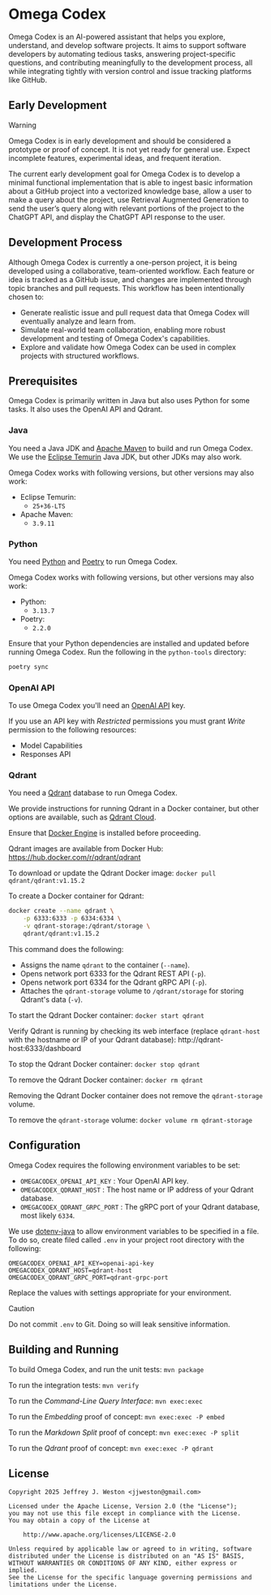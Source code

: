 # Omega Codex

Omega Codex is an AI-powered assistant that helps you explore, understand, and develop software projects.
It aims to support software developers by
automating tedious tasks,
answering project-specific questions, and
contributing meaningfully to the development process,
all while integrating tightly with version control and issue tracking platforms like GitHub.

## Early Development

> [!WARNING]
> Omega Codex is in early development and should be considered a prototype or proof of concept.
> It is not yet ready for general use.
> Expect incomplete features, experimental ideas, and frequent iteration.

The current early development goal for Omega Codex is to develop a minimal functional implementation
that is able to ingest basic information about a GitHub project into a vectorized knowledge base,
allow a user to make a query about the project,
use Retrieval Augmented Generation to send the user’s query
along with relevant portions of the project to the ChatGPT API,
and display the ChatGPT API response to the user.

## Development Process

Although Omega Codex is currently a one-person project,
it is being developed using a collaborative, team-oriented workflow.
Each feature or idea is tracked as a GitHub issue,
and changes are implemented through topic branches and pull requests.
This workflow has been intentionally chosen to:

- Generate realistic issue and pull request data that Omega Codex will eventually analyze and learn from.
- Simulate real-world team collaboration, enabling more robust development and testing of Omega Codex's capabilities.
- Explore and validate how Omega Codex can be used in complex projects with structured workflows.

## Prerequisites

Omega Codex is primarily written in Java but also uses Python for some tasks.
It also uses the OpenAI API and Qdrant.

### Java

You need a Java JDK and [Apache Maven](https://maven.apache.org/) to build and run Omega Codex.
We use the [Eclipse Temurin](https://adoptium.net/temurin/) Java JDK, but other JDKs may also work.

Omega Codex works with following versions, but other versions may also work:

- Eclipse Temurin:
  - `25+36-LTS`
- Apache Maven:
  - `3.9.11`

### Python

You need [Python](https://www.python.org/) and [Poetry](https://python-poetry.org/) to run Omega Codex.

Omega Codex works with following versions, but other versions may also work:

- Python:
    - `3.13.7`
- Poetry:
    - `2.2.0`

Ensure that your Python dependencies are installed and updated before running Omega Codex.
Run the following in the `python-tools` directory:

```bash
poetry sync
```

### OpenAI API

To use Omega Codex you'll need an [OpenAI API](https://openai.com/api/) key.

If you use an API key with *Restricted* permissions you must grant *Write* permission to the following resources:
- Model Capabilities
- Responses API

### Qdrant

You need a [Qdrant](https://qdrant.tech/) database to run Omega Codex.

We provide instructions for running Qdrant in a Docker container, but other options are available,
such as [Qdrant Cloud](https://qdrant.tech/documentation/cloud-quickstart/).

Ensure that [Docker Engine](https://docs.docker.com/engine/install/) is installed before proceeding.

Qdrant images are available from Docker Hub: https://hub.docker.com/r/qdrant/qdrant

To download or update the Qdrant Docker image: `docker pull qdrant/qdrant:v1.15.2`

To create a Docker container for Qdrant:

```bash
docker create --name qdrant \
    -p 6333:6333 -p 6334:6334 \
    -v qdrant-storage:/qdrant/storage \
    qdrant/qdrant:v1.15.2
```

This command does the following:

* Assigns the name `qdrant` to the container (`--name`).
* Opens network port 6333 for the Qdrant REST API (`-p`).
* Opens network port 6334 for the Qdrant gRPC API (`-p`).
* Attaches the `qdrant-storage` volume to `/qdrant/storage` for storing Qdrant's data (`-v`).

To start the Qdrant Docker container: `docker start qdrant`

Verify Qdrant is running by checking its web interface
(replace `qdrant-host` with the hostname or IP of your Qdrant database):
http://qdrant-host:6333/dashboard

To stop the Qdrant Docker container: `docker stop qdrant`

To remove the Qdrant Docker container: `docker rm qdrant`

Removing the Qdrant Docker container does not remove the `qdrant-storage` volume.

To remove the `qdrant-storage` volume: `docker volume rm qdrant-storage`

## Configuration

Omega Codex requires the following environment variables to be set:

* `OMEGACODEX_OPENAI_API_KEY` : Your OpenAI API key.
* `OMEGACODEX_QDRANT_HOST` : The host name or IP address of your Qdrant database.
* `OMEGACODEX_QDRANT_GRPC_PORT` : The gRPC port of your Qdrant database, most likely `6334`.

We use [dotenv-java](https://github.com/cdimascio/dotenv-java)
to allow environment variables to be specified in a file.
To do so, create filed called `.env` in your project root directory with the following:

```env
OMEGACODEX_OPENAI_API_KEY=openai-api-key
OMEGACODEX_QDRANT_HOST=qdrant-host
OMEGACODEX_QDRANT_GRPC_PORT=qdrant-grpc-port
```

Replace the values with settings appropriate for your environment.

> [!CAUTION]
> Do not commit `.env` to Git.
> Doing so will leak sensitive information.

## Building and Running

To build Omega Codex, and run the unit tests: `mvn package`

To run the integration tests: `mvn verify`

To run the *Command-Line Query Interface*: `mvn exec:exec`

To run the *Embedding* proof of concept: `mvn exec:exec -P embed`

To run the *Markdown Split* proof of concept: `mvn exec:exec -P split`

To run the *Qdrant* proof of concept: `mvn exec:exec -P qdrant`

## License

```text
Copyright 2025 Jeffrey J. Weston <jjweston@gmail.com>

Licensed under the Apache License, Version 2.0 (the "License");
you may not use this file except in compliance with the License.
You may obtain a copy of the License at

    http://www.apache.org/licenses/LICENSE-2.0

Unless required by applicable law or agreed to in writing, software
distributed under the License is distributed on an "AS IS" BASIS,
WITHOUT WARRANTIES OR CONDITIONS OF ANY KIND, either express or implied.
See the License for the specific language governing permissions and
limitations under the License.
```
